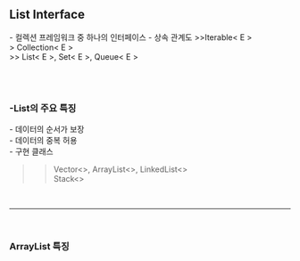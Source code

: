 <h2>List Interface</h2>
 - 컬렉션 프레임워크 중 하나의 인터페이스
 - 상속 관계도
   >>Iterable< E ><br>
    > Collection< E ><br>
      >> List< E >, Set< E >, Queue< E >
   
<br><br>
<h3>-List의 주요 특징</h3>
- 데이터의 순서가 보장 <br>
- 데이터의 중복 허용<br>
- 구현 클래스

>>Vector<>, ArrayList<>, LinkedList<><br>
> Stack<>

<br><hr>
<br>
<h3> ArrayList 특징</h3>
